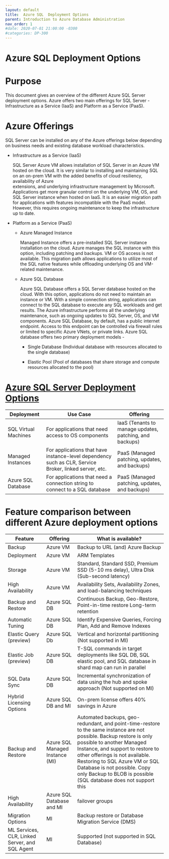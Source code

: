 ```yaml
---
layout: default
title:  Azure SQL  Deployment Options
parent: Introduction to Azure Database Administration
nav_order: 1
#date: 2020-07-01 21:00:00 -0300
#categories: DP-300
---
```


# Azure SQL Deployment Options

# __Purpose__

This document gives an overview of the different Azure SQL Server deployment options. Azure offers two main offerings for SQL Server - Infrastructure as a Service (IaaS) and Platform as a Service (PaaS).

# __Azure Offerings__

SQL Server can be installed on any of the Azure offerings below depending on business needs and existing database workload characteristics.

* Infrastructure as a Service (IaaS)
  
  SQL Server Azure VM allows installation of SQL Server in an Azure VM hosted on the cloud. It is very similar to installing and maintaining SQL on an on-prem VM with the added benefits of cloud resiliency, availability of Azure  
  extensions, and underlying infrastructure management by Microsoft. Applications get more granular control on the underlying VM, OS, and SQL  Server instance when hosted on IaaS. It is an easier migration path for applications with features incompatible with the PaaS model. However, this requires ongoing maintenance to keep the infrastructure up to date.
  
* Platform as a Service (PaaS)

  - Azure Managed Instance
  
    Managed Instance offers a pre-installed SQL Server instance installation on the cloud. Azure manages the SQL instance with this option, including patching and backups. VM or OS access is not available. This migration path allows 
    applications to utilize most of the SQL native features while offloading underlying OS and VM-related maintenance. 
    
  - Azure SQL Database

    Azure SQL Database offers a SQL Server database hosted on the cloud. With this option, applications do not need to maintain an instance or VM. With a simple connection string, applications can connect to the SQL database to 
    execute any SQL workloads and get results. The Azure infrastructure performs all the underlying maintenance, such as ongoing updates to SQL Server, OS, and VM components. Azure SQL Database, by default, has a public internet 
    endpoint. Access to this endpoint can be controlled via firewall rules or limited to specific Azure VNets, or private links. Azure SQL database offers two primary deployment models - 
    
    - Single Database (Individual database with resources allocated to the single database)
    
    - Elastic Pool (Pool of databases that share storage and compute resources allocated to the pool)

# [Azure SQL Server Deployment Options](#tab/azure-sql-deployment-options) 

  | Deployment | Use Case | Offering | 
  | ---------- | -------- | -------- |
  | SQL Virtual Machines | For applications that need access to OS components | IaaS (Tenants to manage updates, patching, and backups)|
  | Managed Instances | For applications that have instance-level dependency such as CLR, Service Broker, linked server,  etc. | PaaS (Managed patching, updates, and backups)|
  | Azure SQL Database | For applications that need a connection string to connect to a SQL database | PaaS (Managed patching, updates, and backups)|

# Feature comparison between different Azure deployment options

  | Feature | Offering  | What is available?  |
  | ------- | ------------------ | ---------------------- |
  | Backup | Azure VM | Backup to URL (and) Azure Backup |
  | Deployment | Azure VM | ARM Templates |
  | Storage | Azure VM | Standard, Standard SSD, Premium SSD (5-10 ms delay), Ultra DIsk (Sub-second latency) |
  | High Availability | Azure VM |Availability Sets, Availability Zones, and load-balancing techniques |
  | Backup and Restore | Azure SQL DB | Continuous Backup, Geo-Restore, Point-in-time restore Long-term retention |
  | Automatic Tuning | Azure SQL DB | Identify Expensive Queries, Forcing Plan, Add and Remove Indexes |
  | Elastic Query (preview) | Azure SQL Db | Vertical and horizontal partitioning (Not supported in MI) |
  | Elastic Job (preview) | Azure SQL DB | T-SQL commands in target deployments like SQL DB, SQL elastic pool, and SQL database in shard map can run in parallel |
  | SQL Data Sync | Azure SQL DB | Incremental synchronization of data using the hub and spoke approach (Not supported on MI) |
  | Hybrid Licensing Options | Azure SQL DB and MI | On-prem license offers 40% savings in Azure |
  | Backup and Restore | Azure SQL Managed Instance (MI) | Automated backups, geo-redundant, and point-time-restore to the same instance are not possible. Backup restore is only possible to another Managed Instance, and support to restore to other offerings is not available. Restoring to SQL Azure VM or SQL Database is not possible. Copy only Backup to BLOB is possible (SQL database does not support this |
  | High Availability | Azure SQL Database and MI | failover groups |
  | Migration Options | MI | Backup restore or Database Migration Service (DMS) |
  | ML Services, CLR, Linked Server, and SQL Agent | MI | Supported (not supported in SQL Database) |






